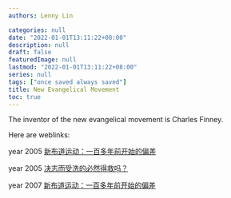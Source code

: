 ```yaml
---
authors: Lenny Lin

categories: null
date: "2022-01-01T13:11:22+08:00"
description: null
draft: false
featuredImage: null
lastmod: "2022-01-01T13:11:22+08:00"
series: null
tags: ["once saved always saved"]
title: New Evangelical Movement
toc: true
---
```


The inventor of the new evangelical movement is Charles Finney.  

Here are weblinks:  

year 2005 [新布道运动：一百多年前开始的偏差](https://wellsofgrace.com/resources/hot/piancha.htm)  

year 2005 [决志而受洗的必然得救吗？](https://wellsofgrace.com/resources/hot/baptismal.htm)  

year 2007 [新布道运动：一百多年前开始的偏差](https://www.churchchina.org/archives/070905.html)  
